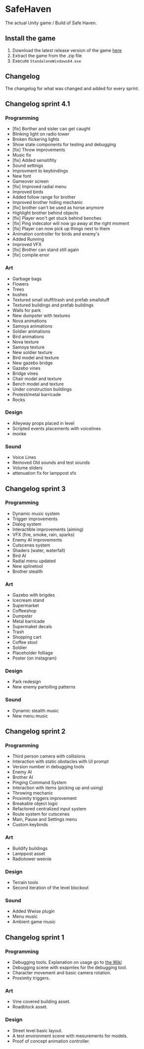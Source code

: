 # SafeHaven

The actual Unity game / Build of Safe Haven.

## Install the game

1. Download the latest release version of the game [here](https://github.com/AIM-GAME-PROJECT-group-b/SafeHaven/releases/tag/v0.4.4A6)
2. Extract the game from the .zip file
3. Execute `StandaloneWindows64.exe`

## Changelog

The changelog for what was changed and added for every sprint.

## Changelog sprint 4.1

### Programming
- [fix] Borther and sister can get caught
- Blinking light on radio tower
- Broken flickering lights
- Show state components for testing and debugging
- [fix] Throw improvements
- Music fix
- [fix] Added sensitifity
- Sound settings
- Improvment to keybindings
- New font
- Gameover screen
- [fix] Improved radial menu
- Improved birds
- Added follow range for brother
- Improved brother hiding mechanic
- [fix] brother can't be used as horse anymore
- Highlight brother behind objects
- [fix] Player won't get stuck behind benches
- [fix] Ping indecator will now go away at the right moment
- [fix] Player can now pick up things next to them
- Animation controller for birds and enemy's
- Added Running
- Improved VFX
- [fix] Brother can stand still again
- [fix] compile error

### Art
- Garbage bags
- Flowers
- Trees
- bushes
- Textured small stuff/trash and prefab smallstuff
- Textured buildings and prefab buildings
- Walls for park
- New dumpster with textures
- Nova animations
- Samoya animations
- Soldier animations
- Bird animations
- Nova texture
- Samoya texture
- New soldier texture
- Bird model and texture
- New gazebo bridge
- Gazebo vines
- Bridge vines
- Chair model and texture
- Bench model and texture
- Under construction buildings
- Protest/metal barricade
- Rocks

### Design
- Alleyway props placed in level
- Scripted events placements with voicelines
- monke

### Sound
- Voice Lines
- Removed Old sounds and test sounds
- Volume sliders
- attenuation fix for lamppost sfx

## Changelog sprint 3

### Programming
- Dynamic music system
- Trigger improvements
- Dialog system
- Interactible improvements (aiming)
- VFX (fire, smoke, rain, sparks)
- Enemy AI improvements
- Cutscenes system
- Shaders (water, waterfall)
- Bird AI
- Radial menu updated
- New splinetool
- Brother stealth

### Art
- Gazebo with brigdes
- Icecream stand
- Supermarket
- Coffeeshop
- Dumpster
- Metal barricade
- Supermaket decals
- Trash
- Shopping cart
- Coffee stool
- Soldier
- Placeholder folliage
- Poster (on instagram)

### Design
- Park redesign
- New enemy partolling patterns

### Sound
- Dynamic stealth music
- New menu music

## Changelog sprint 2

### Programming
- Third person camera with collisions
- Interaction with static obstacles with UI prompt
- Version number in debugging tools
- Enemy AI
- Brother AI
- Pinging Command System
- Interaction with items (picking up and using)
- Throwing mechanic
- Proximity triggers improvement
- Breakable object logic
- Refactored centralized input system
- Route system for cutscenes
- Main, Pause and Settings menu
- Custom keybinds

### Art
- Buildify buildings
- Lamppost asset
- Radiotower weenie

### Design
- Terrain tools
- Second iteration of the level blockout

### Sound
- Added Wwise plugin
- Menu music
- Ambient game music

## Changelog sprint 1

### Programming
- Debugging tools. Explanation on usage go to [the Wiki](https://github.com/AIM-GAME-PROJECT-group-b/SafeHaven/wiki/How-to-use-the-debugging-tool)
- Debugging scene with exapmles for the debugging tool.
- Character movement and basic camera rotation.
- Proximity triggers.

### Art
- Vine covered building asset.
- Roadblock asset.

### Design
- Street level basic layout.
- A test environment scene with mesurements for models.
- Proof of concept animation controller.


